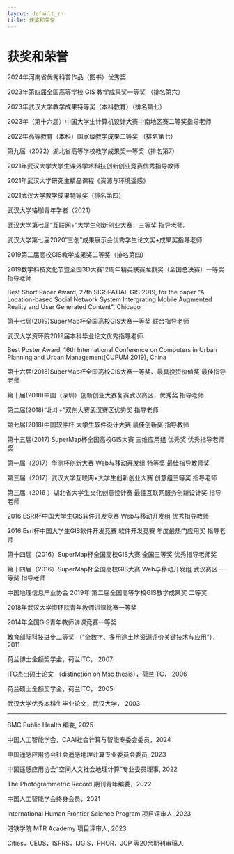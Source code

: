 ```yaml
---
layout: default_zh
title: 获奖和荣誉
---
```

# 获奖和荣誉

2024年河南省优秀科普作品（图书）优秀奖

2023年第四届全国高等学校 GIS 教学成果奖一等奖 （排名第六） 

2023年武汉大学教学成果特等奖（本科教育）（排名第七） 

2023年（第十六届）中国大学生计算机设计大赛中南地区赛二等奖指导老师  

2022年高等教育（本科）国家级教学成果二等奖 （排名第七） 

第九届（2022）湖北省高等学校教学成果奖一等奖（排名第7）

2021年武汉大学大学生课外学术科技创新创业竞赛优秀指导教师  

2021年武汉大学研究生精品课程《资源与环境遥感》

2021武汉大学教学成果特等奖（排名第四）

武汉大学珞珈青年学者（2021）

武汉大学第七届“互联网+”大学生创新创业大赛，三等奖 指导老师。

武汉大学第七届2020“三创”成果展示会优秀学生论文奖+成果奖指导老师

2019第二届高校GIS教学成果奖二等奖（排名第四）

2019数字科技文化节暨全国3D大赛12周年精英联赛龙鼎奖（全国总决赛）一等奖 指导老师

Best Short Paper Award, 27th SIGSPATIAL GIS 2019, for the paper "A Location-based Social Network System Intergrating Mobile Augmented Reality and User Generated Content", Chicago

第十七届(2019)SuperMap杯全国高校GIS大赛一等奖  联合指导老师

武汉大学资环院2019届本科毕业论文优秀指导老师

Best Poster Award, 16th International Conference on Computers in Urban Planning and Urban Management(CUPUM 2019), China

第十六届(2018)SuperMap杯全国高校GIS大赛一等奖、最具投资价值奖 最佳指导老师

第十届(2018)中国（深圳）创新创业大赛复赛武汉赛区，优秀奖 指导老师

第二届(2018)“北斗+”双创大赛武汉赛区优秀奖 指导老师

第七届(2018)中国软件杯 大学生软件设计大赛 最佳创新奖 指导教师

第十五届(2017) SuperMap杯全国高校GIS大赛 三维应用组 优秀奖 优秀指导老师奖

第一届（2017）华测杯创新大赛 Web与移动开发组 特等奖 最佳指导教师奖

第三届（2017）武汉大学互联网+大学生创新创业大赛 创意组三等奖 指导老师

第三届（2016 ）湖北省大学生文化创意设计赛 最佳互联网服务创新设计奖 指导老师

2016 ESRI杯中国大学生GIS软件开发竞赛 Web与移动开发组 优秀指导教师

2016 Esri杯中国大学生GIS软件开发竞赛 软件开发竞赛 年度最热门应用奖 指导老师

第十四届（2016）SuperMap杯全国高校GIS大赛 全国三等奖 优秀指导老师奖

第十四届（2016）SuperMap杯全国高校GIS大赛 Web与移动开发组 武汉赛区 一等奖 指导老师

中国地理信息产业协会 2019年 第二届全国高等学校GIS教学成果奖 二等奖

2018年武汉大学资环院青年教师讲课比赛一等奖

2014年全国GIS青年教师讲课竞赛一等奖

教育部际科技进步二等奖 （“全数字、多用途土地资源评价关键技术与应用”），2011

荷兰博士全额奖学金，荷兰ITC， 2007

ITC杰出硕士论文 （distinction on Msc thesis），荷兰ITC， 2006

荷兰硕士全额奖学金，荷兰ITC， 2005

武汉大学优秀本科生毕业论文，武汉大学， 2003

- - - -
BMC Public Health 编委, 2025

中国人工智能学会，CAAI社会计算与智能专委会委员，2024

中国遥感应用协会社会遥感地理计算专业委员会委员, 2023  

中国遥感应用协会“空间人文社会地理计算”专业委员理事, 2022  

The Photogrammetric Record 期刊青年编委，2022 

中国人工智能学会终身会员，2021  

International Human Frontier Science Program 项目评审人, 2023

港铁学院 MTR Academy 项目评审人, 2023

Cities，CEUS，ISPRS，IJGIS，PHOR，JCP 等20余期刊审稿人